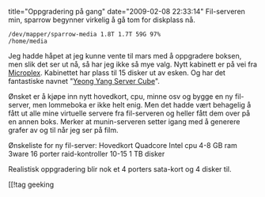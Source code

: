 title="Oppgradering på gang"
date="2009-02-08 22:33:14"
Fil-serveren min, sparrow begynner virkelig å gå tom for diskplass nå.

<code>/dev/mapper/sparrow-media  1.8T  1.7T   59G  97% /home/media</code>

Jeg hadde håpet at jeg kunne vente til mars med å oppgradere boksen, men slik det ser ut nå, så har jeg ikke så mye valg. Nytt kabinett er på vei fra <a href="http://www.microplex.no/">Microplex</a>. Kabinettet har plass til 15 disker ut av esken. Og har det fantastiske navnet "<a href="http://www.yycase.com/yy-0221.htm">Yeong Yang Server Cube</a>".

Ønsket er å kjøpe inn nytt hovedkort, cpu, minne osv og bygge en ny fil-server, men lommeboka er ikke helt enig. Men det hadde vært behagelig å fått ut alle mine virtuelle servere fra fil-serveren og heller fått dem over på en annen boks. Merker at munin-serveren setter igang med å generere grafer av og til når jeg ser på film.

Ønskeliste for ny fil-server:
Hovedkort
Quadcore Intel cpu
4-8 GB ram
3ware 16 porter raid-kontroller
10-15 1 TB disker

Realistisk oppgradering blir nok et 4 porters sata-kort og 4 disker til.

[[!tag  geeking
